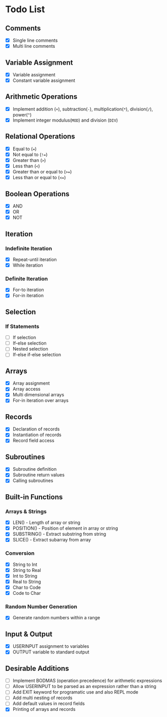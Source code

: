 # Todo List

## Comments

- [x] Single line comments
- [x] Multi line comments

## Variable Assignment

- [x] Variable assignment
- [x] Constant variable assignment

## Arithmetic Operations

- [x] Implement addition (`+`), subtraction(`-`), multiplication(`*`), division(`/`), power(`^`)
- [x] Implement integer modulus(`MOD`) and division (`DIV`)

## Relational Operations

- [x] Equal to (`=`)
- [x] Not equal to (`!=`)
- [x] Greater than (`>`)
- [x] Less than (`<`)
- [x] Greater than or equal to (`>=`)
- [x] Less than or equal to (`<=`)

## Boolean Operations

- [x] AND
- [x] OR
- [x] NOT

## Iteration

### Indefinite Iteration

- [x] Repeat-until iteration
- [x] While iteration

### Definite Iteration

- [x] For-to iteration
- [x] For-in iteration

## Selection

### If Statements

- [ ] If selection
- [ ] If-else selection
- [ ] Nested selection
- [ ] If-else if-else selection

## Arrays

- [x] Array assignment
- [x] Array access
- [x] Multi dimensional arrays
- [x] For-in iteration over arrays

## Records

- [x] Declaration of records
- [x] Instantiation of records
- [x] Record field access

## Subroutines

- [x] Subroutine definition
- [x] Subroutine return values
- [x] Calling subroutines

## Built-in Functions

### Arrays & Strings

- [x] LEN() - Length of array or string
- [x] POSITION() - Position of element in array or string
- [x] SUBSTRING() - Extract substring from string
- [x] SLICE() - Extract subarray from array

### Conversion

- [x] String to Int
- [x] String to Real
- [x] Int to String
- [x] Real to String
- [x] Char to Code
- [x] Code to Char

### Random Number Generation

- [x] Generate random numbers within a range

## Input & Output

- [x] USERINPUT assignment to variables
- [x] OUTPUT variable to standard output

## Desirable Additions

- [ ] Implement BODMAS (operation precedence) for arithmetic expressions
- [ ] Allow USERINPUT to be parsed as an expression rather than a string
- [ ] Add EXIT keyword for programatic use and also REPL mode
- [ ] Add multi nesting of records
- [ ] Add default values in record fields
- [x] Printing of arrays and records
